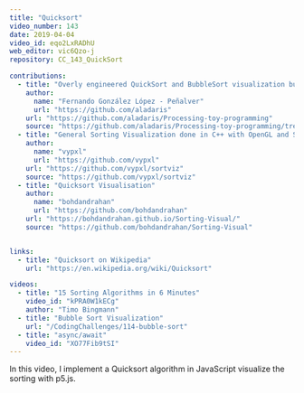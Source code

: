```yaml
---
title: "Quicksort"
video_number: 143
date: 2019-04-04
video_id: eqo2LxRADhU
web_editor: vic6Qzo-j
repository: CC_143_QuickSort

contributions:
  - title: "Overly engineered QuickSort and BubbleSort visualization built year ago"
    author:
      name: "Fernando González López - Peñalver"
      url: "https://github.com/aladaris"
    url: "https://github.com/aladaris/Processing-toy-programming"
    source: "https://github.com/aladaris/Processing-toy-programming/tree/master/sketch_sorttingAlgorithms"
  - title: "General Sorting Visualization done in C++ with OpenGL and SFML"
    author:
      name: "vypxl"
      url: "https://github.com/vypxl"
    url: "https://github.com/vypxl/sortviz"
    source: "https://github.com/vypxl/sortviz"
  - title: "Quicksort Visualisation"
    author:
      name: "bohdandrahan"
      url: "https://github.com/bohdandrahan"
    url: "https://bohdandrahan.github.io/Sorting-Visual/"
    source: "https://github.com/bohdandrahan/Sorting-Visual"


links:
  - title: "Quicksort on Wikipedia"
    url: "https://en.wikipedia.org/wiki/Quicksort"

videos:
  - title: "15 Sorting Algorithms in 6 Minutes"
    video_id: "kPRA0W1kECg"
    author: "Timo Bingmann"
  - title: "Bubble Sort Visualization"
    url: "/CodingChallenges/114-bubble-sort"
  - title: "async/await"
    video_id: "XO77Fib9tSI"
---
```


In this video, I implement a Quicksort algorithm in JavaScript visualize the sorting with p5.js.

